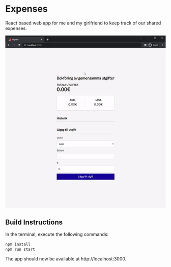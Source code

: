 # Expenses
React based web app for me and my girlfriend to keep track of our shared expenses. 

![Alt Text](gifs/expenses.gif)

## Build Instructions
In the terminal, execute the following commands:

```
npm install
npm run start
```

The app should now be available at http://localhost:3000.